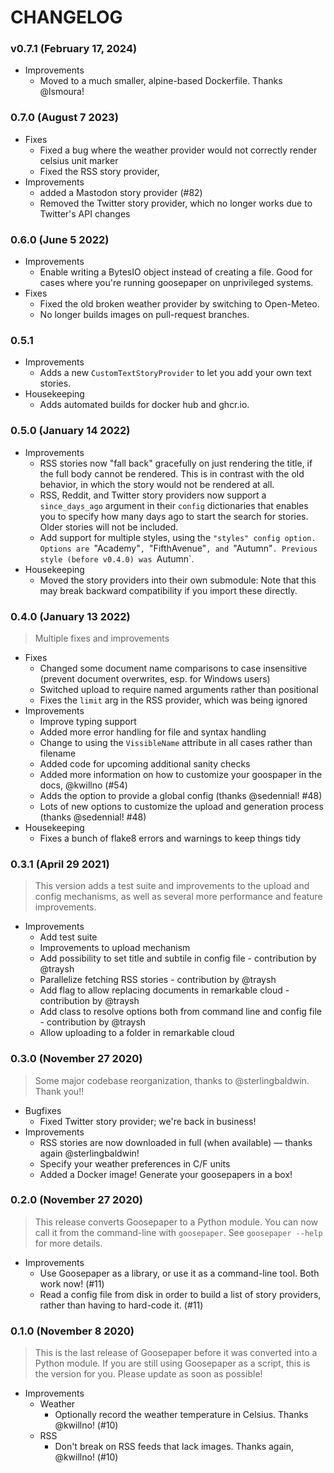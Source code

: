 # CHANGELOG

### **v0.7.1** (February 17, 2024)

- Improvements
    - Moved to a much smaller, alpine-based Dockerfile. Thanks @lsmoura!


### **0.7.0** (August 7 2023)

-   Fixes
    -   Fixed a bug where the weather provider would not correctly render celsius unit marker
    -   Fixed the RSS story provider,
-   Improvements
    -   added a Mastodon story provider (#82)
    -   Removed the Twitter story provider, which no longer works due to Twitter's API changes

### **0.6.0** (June 5 2022)

-   Improvements
    -   Enable writing a BytesIO object instead of creating a file. Good for cases where you're running goosepaper on unprivileged systems.
-   Fixes
    -   Fixed the old broken weather provider by switching to Open-Meteo.
    -   No longer builds images on pull-request branches.

### **0.5.1**

-   Improvements
    -   Adds a new `CustomTextStoryProvider` to let you add your own text stories.
-   Housekeeping
    -   Adds automated builds for docker hub and ghcr.io.

### **0.5.0** (January 14 2022)

-   Improvements
    -   RSS stories now "fall back" gracefully on just rendering the title, if the full body cannot be rendered. This is in contrast with the old behavior, in which the story would not be rendered at all.
    -   RSS, Reddit, and Twitter story providers now support a `since_days_ago` argument in their `config` dictionaries that enables you to specify how many days ago to start the search for stories. Older stories will not be included.
    -   Add support for multiple styles, using the `"styles" config option. Options are `"Academy"`, `"FifthAvenue"`, and `"Autumn"`. Previous style (before v0.4.0) was `Autumn`.
-   Housekeeping
    -   Moved the story providers into their own submodule: Note that this may break backward compatibility if you import these directly.

### **0.4.0** (January 13 2022)

> Multiple fixes and improvements

-   Fixes
    -   Changed some document name comparisons to case insensitive (prevent document overwrites, esp. for Windows users)
    -   Switched upload to require named arguments rather than positional
    -   Fixes the `limit` arg in the RSS provider, which was being ignored
-   Improvements
    -   Improve typing support
    -   Added more error handling for file and syntax handling
    -   Change to using the `VissibleName` attribute in all cases rather than filename
    -   Added code for upcoming additional sanity checks
    -   Added more information on how to customize your goospaper in the docs, @kwillno (#54)
    -   Adds the option to provide a global config (thanks @sedennial! #48)
    -   Lots of new options to customize the upload and generation process (thanks @sedennial! #48)
-   Housekeeping
    -   Fixes a bunch of flake8 errors and warnings to keep things tidy

### **0.3.1** (April 29 2021)

> This version adds a test suite and improvements to the upload and config mechanisms, as well as several more performance and feature improvements.

-   Improvements
    -   Add test suite
    -   Improvements to upload mechanism
    -   Add possibility to set title and subtile in config file - contribution by @traysh
    -   Parallelize fetching RSS stories - contribution by @traysh
    -   Add flag to allow replacing documents in remarkable cloud - contribution by @traysh
    -   Add class to resolve options both from command line and config file - contribution by @traysh
    -   Allow uploading to a folder in remarkable cloud

### **0.3.0** (November 27 2020)

> Some major codebase reorganization, thanks to @sterlingbaldwin. Thank you!!

-   Bugfixes
    -   Fixed Twitter story provider; we're back in business!
-   Improvements
    -   RSS stories are now downloaded in full (when available) — thanks again @sterlingbaldwin!
    -   Specify your weather preferences in C/F units
    -   Added a Docker image! Generate your goosepapers in a box!

### **0.2.0** (November 27 2020)

> This release converts Goosepaper to a Python module. You can now call it from the command-line with `goosepaper`. See `goosepaper --help` for more details.

-   Improvements
    -   Use Goosepaper as a library, or use it as a command-line tool. Both work now! (#11)
    -   Read a config file from disk in order to build a list of story providers, rather than having to hard-code it. (#11)

### **0.1.0** (November 8 2020)

> This is the last release of Goosepaper before it was converted into a Python module. If you are still using Goosepaper as a script, this is the version for you. Please update as soon as possible!

-   Improvements
    -   Weather
        -   Optionally record the weather temperature in Celsius. Thanks @kwillno! (#10)
    -   RSS
        -   Don't break on RSS feeds that lack images. Thanks again, @kwillno! (#10)
